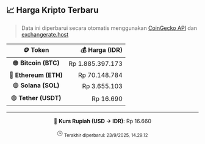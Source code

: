 

<!-- HARGA_KRIPTO -->
## 📈 Harga Kripto Terbaru

> Data ini diperbarui secara otomatis menggunakan [CoinGecko API](https://www.coingecko.com/) dan [exchangerate.host](https://exchangerate.host/)

<div align="center">

| 🪙 Token | 💰 Harga (IDR) |
|:------:|---------------:|
| 🟠 **Bitcoin (BTC)**   | Rp 1.885.397.173 |
| 🔵 **Ethereum (ETH)**  | Rp 70.148.784 |
| 🟣 **Solana (SOL)**    | Rp 3.655.103 |
| 🟢 **Tether (USDT)**   | Rp 16.690 |

---

💱 **Kurs Rupiah (USD → IDR)**: Rp 16.660

🕒 <sub>Terakhir diperbarui: 23/9/2025, 14.29.12</sub>

</div>
<!-- /HARGA_KRIPTO -->